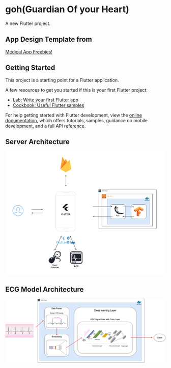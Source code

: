# goh(Guardian Of your Heart)

A new Flutter project.

## App Design Template from
[Medical App Freebies!](https://dribbble.com/shots/11196293-Medical-App-Freebies)

## Getting Started

This project is a starting point for a Flutter application.

A few resources to get you started if this is your first Flutter project:

- [Lab: Write your first Flutter app](https://docs.flutter.dev/get-started/codelab)
- [Cookbook: Useful Flutter samples](https://docs.flutter.dev/cookbook)

For help getting started with Flutter development, view the
[online documentation](https://docs.flutter.dev/), which offers tutorials,
samples, guidance on mobile development, and a full API reference.


## Server Architecture
[<img src="./proj_docs(goh_flutter)/app_architecture.png" width="700"/>](./proj_docs(goh_flutter)/app_architecture.png)

## ECG Model Architecture
[<img src="./proj_docs(goh_flutter)/flutter아키텍처/ECG_model_architecture.drawio-2.png" width="700"/>](./proj_docs(goh_flutter)/flutter아키텍처/ECG_model_architecture.drawio-2.png)